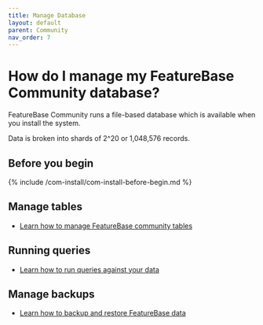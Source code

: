 ```yaml
---
title: Manage Database
layout: default
parent: Community
nav_order: 7
---
```


# How do I manage my FeatureBase Community database?

FeatureBase Community runs a file-based database which is available when you install the system.

Data is broken into shards of 2^20 or 1,048,576 records.

## Before you begin

{% include /com-install/com-install-before-begin.md %}

## Manage tables

* [Learn how to manage FeatureBase community tables](/docs/community/com-tables/com-table-manage)

## Running queries

* [Learn how to run queries against your data](/docs/community/com-query/com-query-home)

## Manage backups

* [Learn how to backup and restore FeatureBase data](/docs/community/com-backup/com-backup-home)
